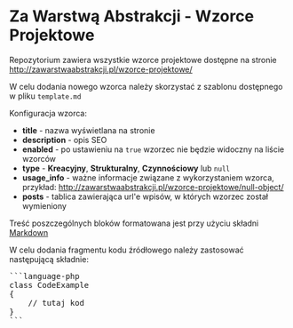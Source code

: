 # Za Warstwą Abstrakcji - Wzorce Projektowe

Repozytorium zawiera wszystkie wzorce projektowe dostępne na stronie http://zawarstwaabstrakcji.pl/wzorce-projektowe/

W celu dodania nowego wzorca należy skorzystać z szablonu dostępnego w pliku ``template.md``

Konfiguracja wzorca:

- **title** - nazwa wyświetlana na stronie
- **description** - opis SEO
- **enabled** - po ustawieniu na ``true`` wzorzec nie będzie widoczny na liście wzorców
- **type** - **Kreacyjny**, **Strukturalny**, **Czynnościowy** lub ``null``
- **usage_info** - ważne informacje związane z wykorzystaniem wzorca, przykład: http://zawarstwaabstrakcji.pl/wzorce-projektowe/null-object/
- **posts** - tablica zawierająca url'e wpisów, w których wzorzec został wymieniony

Treść poszczególnych bloków formatowana jest przy użyciu składni [Markdown](https://daringfireball.net/projects/markdown/syntax)

W celu dodania fragmentu kodu źródłowego należy zastosować następującą składnie:

<pre>
```language-php
class CodeExample
{
    // tutaj kod
}
```
</pre>
